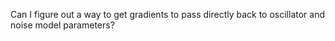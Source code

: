 Can I figure out a way to get gradients to pass directly back to oscillator and noise model parameters?